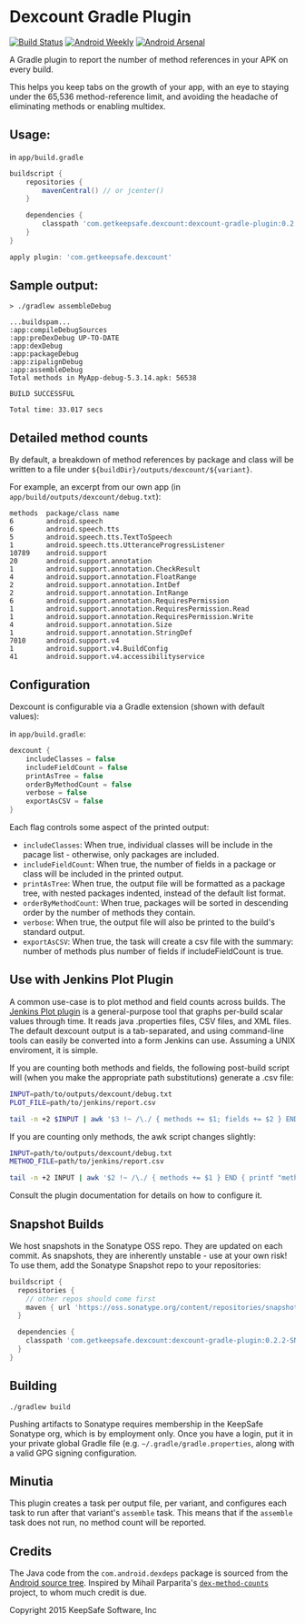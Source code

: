 # Dexcount Gradle Plugin

[![Build Status](https://travis-ci.org/KeepSafe/dexcount-gradle-plugin.svg?branch=master)](https://travis-ci.org/KeepSafe/dexcount-gradle-plugin)
[![Android Weekly](http://img.shields.io/badge/Android%20Weekly-%23174-2CB3E5.svg?style=flat)](http://androidweekly.net/issues/issue-174)
[![Android Arsenal](https://img.shields.io/badge/Android%20Arsenal-Dexcount%20Gradle%20Plugin-brightgreen.svg?style=flat)](http://android-arsenal.com/details/1/1940)

A Gradle plugin to report the number of method references in your APK on every build.

This helps you keep tabs on the growth of your app, with an eye to staying under the 65,536 method-reference limit, and avoiding the headache of eliminating methods or enabling multidex.

## Usage:

in `app/build.gradle`
```groovy
buildscript {
    repositories {
        mavenCentral() // or jcenter()
    }

    dependencies {
        classpath 'com.getkeepsafe.dexcount:dexcount-gradle-plugin:0.2.1'
    }
}

apply plugin: 'com.getkeepsafe.dexcount'
```

## Sample output:

```
> ./gradlew assembleDebug

...buildspam...
:app:compileDebugSources
:app:preDexDebug UP-TO-DATE
:app:dexDebug
:app:packageDebug
:app:zipalignDebug
:app:assembleDebug
Total methods in MyApp-debug-5.3.14.apk: 56538

BUILD SUCCESSFUL

Total time: 33.017 secs
```

## Detailed method counts

By default, a breakdown of method references by package and class will be written to a file under `${buildDir}/outputs/dexcount/${variant}`.

For example, an excerpt from our own app (in `app/build/outputs/dexcount/debug.txt`):
```
methods  package/class name
6        android.speech
6        android.speech.tts
5        android.speech.tts.TextToSpeech
1        android.speech.tts.UtteranceProgressListener
10789    android.support
20       android.support.annotation
1        android.support.annotation.CheckResult
4        android.support.annotation.FloatRange
2        android.support.annotation.IntDef
2        android.support.annotation.IntRange
6        android.support.annotation.RequiresPermission
1        android.support.annotation.RequiresPermission.Read
1        android.support.annotation.RequiresPermission.Write
4        android.support.annotation.Size
1        android.support.annotation.StringDef
7010     android.support.v4
1        android.support.v4.BuildConfig
41       android.support.v4.accessibilityservice
```

## Configuration

Dexcount is configurable via a Gradle extension (shown with default values):

in `app/build.gradle`:
```groovy
dexcount {
    includeClasses = false
    includeFieldCount = false
    printAsTree = false
    orderByMethodCount = false
    verbose = false
    exportAsCSV = false
}
```

Each flag controls some aspect of the printed output:
- `includeClasses`: When true, individual classes will be include in the pacage list - otherwise, only packages are included.
- `includeFieldCount`: When true, the number of fields in a package or class will be included in the printed output.
- `printAsTree`: When true, the output file will be formatted as a package tree, with nested packages indented, instead of the default list format.
- `orderByMethodCount`: When true, packages will be sorted in descending order by the number of methods they contain.
- `verbose`: When true, the output file will also be printed to the build's standard output.
- `exportAsCSV`: When true, the task will create a csv file with the summary: number of methods plus number of fields if includeFieldCount is true.

## Use with Jenkins Plot Plugin

A common use-case is to plot method and field counts across builds.  The [Jenkins Plot plugin][0] is a general-purpose tool that graphs per-build scalar values through time.  It reads java .properties files, CSV files, and XML files.  The default dexcount output is a tab-separated, and using command-line tools can easily be converted into a form Jenkins can use.  Assuming a UNIX enviroment, it is simple.

If you are counting both methods and fields, the following post-build script will (when you make the appropriate path substitutions) generate a .csv file:

```bash
INPUT=path/to/outputs/dexcount/debug.txt
PLOT_FILE=path/to/jenkins/report.csv

tail -n +2 $INPUT | awk '$3 !~ /\./ { methods += $1; fields += $2 } END { printf "methods,fields\n%d,%d\n", methods, fields }' > $PLOT_FILE
```

If you are counting only methods, the awk script changes slightly:

```bash
INPUT=path/to/outputs/dexcount/debug.txt
METHOD_FILE=path/to/jenkins/report.csv

tail -n +2 INPUT | awk '$2 !~ /\./ { methods += $1 } END { printf "methods\n%d\n", methods }' > $PLOT_FILE
```

Consult the plugin documentation for details on how to configure it.

## Snapshot Builds

We host snapshots in the Sonatype OSS repo.  They are updated on each commit.  As snapshots, they are inherently unstable - use at your own risk!  To use them, add the Sonatype Snapshot repo to your repositories:

```groovy
buildscript {
  repositories {
    // other repos should come first
    maven { url 'https://oss.sonatype.org/content/repositories/snapshots' }
  }

  dependencies {
    classpath 'com.getkeepsafe.dexcount:dexcount-gradle-plugin:0.2.2-SNAPSHOT'
  }
}
```


## Building

`./gradlew build`

Pushing artifacts to Sonatype requires membership in the KeepSafe Sonatype org, which is by employment only.  Once
you have a login, put it in your private global Gradle file (e.g. `~/.gradle/gradle.properties`, along with a valid
GPG signing configuration.

## Minutia

This plugin creates a task per output file, per variant, and configures each task to run after that variant's `assemble` task.  This means that if the `assemble` task does not run, no method count will be reported.

## Credits

The Java code from the `com.android.dexdeps` package is sourced from the [Android source tree](https://android.googlesource.com/platform/dalvik.git/+/master/tools/dexdeps/).
Inspired by Mihail Parparita's [`dex-method-counts`](https://github.com/mihaip/dex-method-counts) project, to whom much credit is due.

Copyright 2015 KeepSafe Software, Inc

[0]: https://wiki.jenkins-ci.org/display/JENKINS/Plot+Plugin
